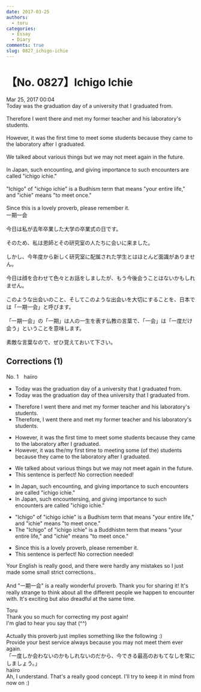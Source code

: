 ```yaml
---
date: 2017-03-25
authors:
  - toru
categories:
  - Essay
  - Diary
comments: true
slug: 0827_ichigo-ichie
---
```


# 【No. 0827】Ichigo Ichie
<div class="date">Mar 25, 2017 00:04</div>
<div id="post"><div id="body_show_ori">
Today was the graduation day of a university that I graduated from.<br/><br/>Therefore I went there and met my former teacher and his laboratory's students.<br/><br/>However, it was the first time to meet some students because they came to the laboratory after I graduated.<br/><br/>We talked about various things but we may not meet again in the future.<br/><br/>In Japan, such encounting, and giving importance to such encounters are called "ichigo ichie."<br/><br/>"Ichigo" of "ichigo ichie" is a Budhism term that means "your entire life," and "ichie" means "to meet once."<br/><br/>Since this is a lovely proverb, please remember it.
</div></div>

<!-- more -->

<div id="post_ja"><div id="body_show_mo">
一期一会<br/><br/>今日は私が去年卒業した大学の卒業式の日です。<br/><br/>そのため、私は恩師とその研究室の人たちに会いに来ました。<br/><br/>しかし、今年度から新しく研究室に配属された学生とはほとんど面識がありません。<br/><br/>今日は顔を合わせて色々とお話をしましたが、もう今後会うことはないかもしれません。<br/><br/>このような出会いのこと、そしてこのような出会いを大切にすることを、日本では「一期一会」と呼びます。<br/><br/>「一期一会」の「一期」は人の一生を表す仏教の言葉で、「一会」は「一度だけ会う」ということを意味します。<br/><br/>素敵な言葉なので、ぜひ覚えておいて下さい。
</div></div>

## Corrections (1)
<div id="block"><div class="first_name"> No. 1　<span class="just_name">haiiro</span></div><div id="block2">
<ul class="correction_field">
<li class="incorrect">Today was the graduation day of a university that I graduated from.</li>
<li class="corrected correct">
Today was the graduation day of <span class="f_red">the</span><span class="f_gray"><span class="sline">a</span></span> university that I graduated from.
</li>
</ul>
<ul class="correction_field">
<li class="incorrect">Therefore I went there and met my former teacher and his laboratory's students.</li>
<li class="corrected correct">
Therefore<span class="f_red">,</span> I went there and met my former teacher and his laboratory<span class="f_gray"><span class="sline">'s</span></span> students.
</li>
</ul>
<ul class="correction_field">
<li class="incorrect">However, it was the first time to meet some students because they came to the laboratory after I graduated.</li>
<li class="corrected correct">
However, it was the<span class="f_red">/my</span> first time <span class="f_gray"><span class="sline">to </span></span>meet<span class="f_red">ing</span> some <span class="f_red">(of the) </span>students because they came to the laboratory after I graduated.
</li>
</ul>
<ul class="correction_field">
<li class="incorrect">We talked about various things but we may not meet again in the future.</li>
<li class="corrected perfect">This sentence is perfect! No correction needed!</li>
</ul>
<ul class="correction_field">
<li class="incorrect">In Japan, such encounting, and giving importance to such encounters are called "ichigo ichie."</li>
<li class="corrected correct">
In Japan, such encount<span class="f_red">ers</span><span class="f_gray"><span class="sline">ing</span></span>, and giving importance to such encounters are called "ichigo ichie."
</li>
</ul>
<ul class="correction_field">
<li class="incorrect">"Ichigo" of "ichigo ichie" is a Budhism term that means "your entire life," and "ichie" means "to meet once."</li>
<li class="corrected correct">
<span class="f_red">The </span>"Ichigo" of "ichigo ichie" is a Bud<span class="f_red">d</span>his<span class="f_red">t</span><span class="f_gray"><span class="sline">m</span></span> term that means "your entire life," and "ichie" means "to meet once."
</li>
</ul>
<ul class="correction_field">
<li class="incorrect">Since this is a lovely proverb, please remember it.</li>
<li class="corrected perfect">This sentence is perfect! No correction needed!</li>
</ul>
<p class="comment_small">
 Your English is really good, and there were hardly any mistakes so I just made some small strict corrections..
 <br/>
 <br/>
 And "一期一会" is a really wonderful proverb. Thank you for sharing it! It's really strange to think about all the different people we happen to encounter with. It's exciting but also dreadful at the same time.
</p>

</div><div class="name"><span class="just_name">Toru</span><br>
Thank you so much for correcting my post again!<br/>I'm glad to hear you say that (^^)<br/><br/>Actually this proverb just implies something like the following :)<br/>Provide your best service always because you may not meet them ever again.<br/>「一度しか会わないのかもしれないのだから、今できる最高のおもてなしを常にしましょう。」
</div>
<div class="name"><span class="just_name">haiiro</span><br>
Ah, I understand. That's a really good concept. I'll try to keep it in mind from now on :)
</div>
</div>
